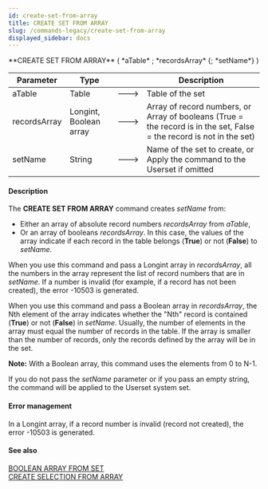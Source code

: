```yaml
---
id: create-set-from-array
title: CREATE SET FROM ARRAY
slug: /commands-legacy/create-set-from-array
displayed_sidebar: docs
---
```


<!--REF #_command_.CREATE SET FROM ARRAY.Syntax-->**CREATE SET FROM ARRAY** ( *aTable* ; *recordsArray* {; *setName*} )<!-- END REF-->
<!--REF #_command_.CREATE SET FROM ARRAY.Params-->
| Parameter | Type |  | Description |
| --- | --- | --- | --- |
| aTable | Table | &#x1F852; | Table of the set |
| recordsArray | Longint, Boolean array | &#x1F852; | Array of record numbers, or Array of booleans (True = the record is in the set, False = the record is not in the set) |
| setName | String | &#x1F852; | Name of the set to create, or Apply the command to the Userset if omitted |

<!-- END REF-->

#### Description 



The **CREATE SET FROM ARRAY** command creates *setName* from:

* Either an array of absolute record numbers *recordsArray* from *aTable*,
* Or an array of booleans *recordsArray*. In this case, the values of the array indicate if each record in the table belongs (**True**) or not (**False**) to *setName*.

When you use this command and pass a Longint array in *recordsArray*, all the numbers in the array represent the list of record numbers that are in *setName*. If a number is invalid (for example, if a record has not been created), the error -10503 is generated.

When you use this command and pass a Boolean array in *recordsArray*, the Nth element of the array indicates whether the "Nth" record is contained (**True**) or not (**False**) in *setName*. Usually, the number of elements in the array must equal the number of records in the table. If the array is smaller than the number of records, only the records defined by the array will be in the set.

**Note:** With a Boolean array, this command uses the elements from 0 to N-1.

If you do not pass the *setName* parameter or if you pass an empty string, the command will be applied to the Userset system set.

#### Error management 

In a Longint array, if a record number is invalid (record not created), the error -10503 is generated.

#### See also 

[BOOLEAN ARRAY FROM SET](boolean-array-from-set.md)  
[CREATE SELECTION FROM ARRAY](create-selection-from-array.md)  